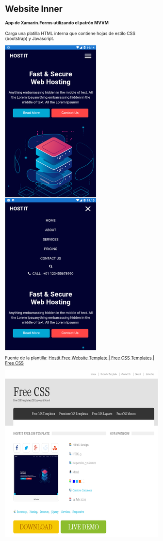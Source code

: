 # Website Inner
#### App de Xamarin.Forms utilizando el patrón MVVM
Carga una platilla HTML interna que contiene hojas de estilo CSS (bootstrap) y Javascript.


<img src="https://github.com/sfgomezc/WebsiteInner/blob/master/Capturas/WebsiteInner1.png" width="300" height="500">

<img src="https://github.com/sfgomezc/WebsiteInner/blob/master/Capturas/WebsiteInner2.png" width="300" height="500">


Fuente de la plantilla:
[Hostit Free Website Template | Free CSS Templates | Free CSS](https://www.free-css.com/free-css-templates/page293/hostit)

<img src="https://github.com/sfgomezc/WebsiteInner/blob/master/Capturas/WebsiteInner.png" width="700" height="550">

